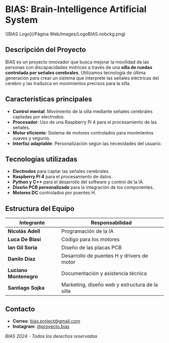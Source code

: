 # BIAS: Brain-Intelligence Artificial System

![BIAS Logo](/Página Web/images/LogoBIAS.nobckg.png)


## Descripción del Proyecto

BIAS es un proyecto innovador que busca mejorar la movilidad de las personas con discapacidades motrices a través de una **silla de ruedas controlada por señales cerebrales**. Utilizamos tecnología de última generación para crear un sistema que interprete las señales eléctricas del cerebro y las traduzca en movimientos precisos para la silla.

## Características principales

- **Control mental**: Movimiento de la silla mediante señales cerebrales captadas por electrodos.
- **Procesador**: Uso de una Raspberry Pi 4 para el procesamiento de las señales.
- **Motor eficiente**: Sistema de motores controlados para movimientos suaves y seguros.
- **Interfaz adaptable**: Personalización según las necesidades del usuario.

## Tecnologías utilizadas

- **Electrodos** para captar las señales cerebrales.
- **Raspberry Pi 4** para el procesamiento de datos.
- **Python y C++** para el desarrollo del software y control de la IA.
- **Diseño PCB personalizado** para la integración de los componentes.
- **Motores DC** controlados por puentes H.

## Estructura del Equipo

| Integrante          | Responsabilidad                               |
|---------------------|-----------------------------------------------|
| **Nicolás Adell**        | Programación de la IA                         |
| **Luca De Blasi**        | Código para los motores                       |
| **Ian Gil Soria**        | Diseño de las placas PCB                      |
| **Danilo Díaz**        | Desarrollo de puentes H y drivers de motor    |
| **Luciano Montenegro**        | Documentación y asistencia técnica            |
| **Santiago Sojka**   | Marketing, diseño web y estructura de la silla|

    
## Contacto

- **Correo**: [bias.project@gmail.com](mailto:https://www.instagram.com/proyecto.bias/)
- **Instagram**: [@proyecto.bias](https://www.instagram.com/proyecto.bias)



*BIAS 2024 - Todos los derechos reservados*
